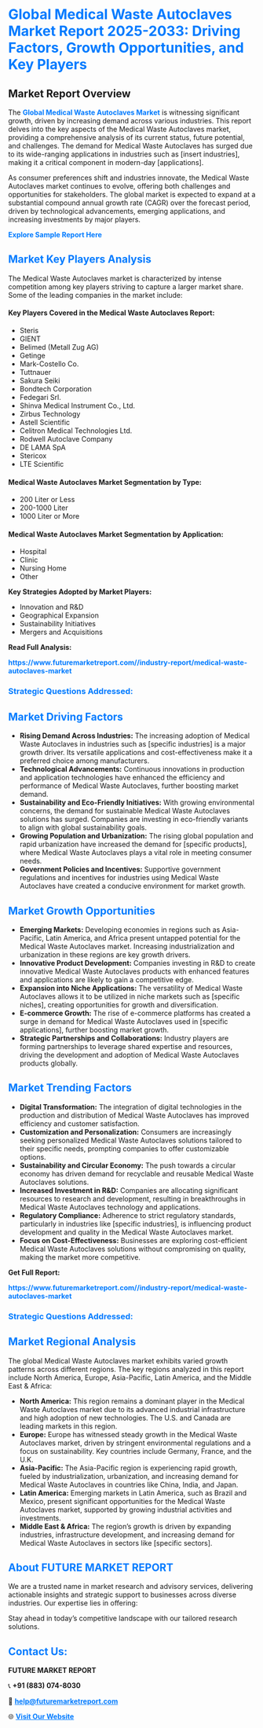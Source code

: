 <h1 style="color: #007BFF;">Global Medical Waste Autoclaves Market Report 2025-2033: Driving Factors, Growth Opportunities, and Key Players</h1>

<section id="overview">
<h2>Market Report Overview</h2>
<p>The <a href="https://www.futuremarketreport.com//industry-report/medical-waste-autoclaves-market" style="color: #007BFF; text-decoration: none;"><strong>Global Medical Waste Autoclaves Market</strong></a> is witnessing significant growth, driven by increasing demand across various industries. This report delves into the key aspects of the Medical Waste Autoclaves market, providing a comprehensive analysis of its current status, future potential, and challenges. The demand for Medical Waste Autoclaves has surged due to its wide-ranging applications in industries such as [insert industries], making it a critical component in modern-day [applications].</p>
<p>As consumer preferences shift and industries innovate, the Medical Waste Autoclaves market continues to evolve, offering both challenges and opportunities for stakeholders. The global market is expected to expand at a substantial compound annual growth rate (CAGR) over the forecast period, driven by technological advancements, emerging applications, and increasing investments by major players.</p>
</section>

<section id="overview">
<p><a href="https://www.futuremarketreport.com//request-sample/reportId=64415" style="color: #007BFF; text-decoration: none;"><strong>Explore Sample Report Here</strong></a></p>
</section>

<section id="key-players">
<h2 style="color: #007BFF;">Market Key Players Analysis</h2>
<p>The Medical Waste Autoclaves market is characterized by intense competition among key players striving to capture a larger market share. Some of the leading companies in the market include:</p>
<h4>Key Players Covered in the Medical Waste Autoclaves Report:</h4>
<ul><li>Steris</li><li>GIENT</li><li>Belimed (Metall Zug AG)</li><li>Getinge</li><li>Mark-Costello Co.</li><li>Tuttnauer</li><li>Sakura Seiki</li><li>Bondtech Corporation</li><li>Fedegari Srl.</li><li>Shinva Medical Instrument Co., Ltd.</li><li>Zirbus Technology</li><li>Astell Scientific</li><li>Celitron Medical Technologies Ltd.</li><li>Rodwell Autoclave Company</li><li>DE LAMA SpA</li><li>Stericox</li><li>LTE Scientific</li></ul>
<h4>Medical Waste Autoclaves Market Segmentation by Type:</h4>
<ul><li>200 Liter or Less</li><li>200-1000 Liter</li><li>1000 Liter or More</li></ul>

<h4>Medical Waste Autoclaves Market Segmentation by Application:</h4>
<ul><li>Hospital</li><li>Clinic</li><li>Nursing Home</li><li>Other</li></ul>
<p><strong>Key Strategies Adopted by Market Players:</strong></p>
<ul>
<li>Innovation and R&D</li>
<li>Geographical Expansion</li>
<li>Sustainability Initiatives</li>
<li>Mergers and Acquisitions</li>
</ul>
</section>

<section>
<p><strong>Read Full Analysis: </strong></p><a href="https://www.futuremarketreport.com//industry-report/medical-waste-autoclaves-market" style="color: #007BFF; text-decoration: none;"><strong>https://www.futuremarketreport.com//industry-report/medical-waste-autoclaves-market</strong></a>
<h3 style="color: #007BFF;">Strategic Questions Addressed:</h3>
</section>

<section id="driving-factors">
<h2 style="color: #007BFF;">Market Driving Factors</h2>
<ul>
<li><strong>Rising Demand Across Industries:</strong> The increasing adoption of Medical Waste Autoclaves in industries such as [specific industries] is a major growth driver. Its versatile applications and cost-effectiveness make it a preferred choice among manufacturers.</li>
<li><strong>Technological Advancements:</strong> Continuous innovations in production and application technologies have enhanced the efficiency and performance of Medical Waste Autoclaves, further boosting market demand.</li>
<li><strong>Sustainability and Eco-Friendly Initiatives:</strong> With growing environmental concerns, the demand for sustainable Medical Waste Autoclaves solutions has surged. Companies are investing in eco-friendly variants to align with global sustainability goals.</li>
<li><strong>Growing Population and Urbanization:</strong> The rising global population and rapid urbanization have increased the demand for [specific products], where Medical Waste Autoclaves plays a vital role in meeting consumer needs.</li>
<li><strong>Government Policies and Incentives:</strong> Supportive government regulations and incentives for industries using Medical Waste Autoclaves have created a conducive environment for market growth.</li>
</ul>
</section>

<section id="growth-opportunities">
<h2 style="color: #007BFF;">Market Growth Opportunities</h2>
<ul>
<li><strong>Emerging Markets:</strong> Developing economies in regions such as Asia-Pacific, Latin America, and Africa present untapped potential for the Medical Waste Autoclaves market. Increasing industrialization and urbanization in these regions are key growth drivers.</li>
<li><strong>Innovative Product Development:</strong> Companies investing in R&D to create innovative Medical Waste Autoclaves products with enhanced features and applications are likely to gain a competitive edge.</li>
<li><strong>Expansion into Niche Applications:</strong> The versatility of Medical Waste Autoclaves allows it to be utilized in niche markets such as [specific niches], creating opportunities for growth and diversification.</li>
<li><strong>E-commerce Growth:</strong> The rise of e-commerce platforms has created a surge in demand for Medical Waste Autoclaves used in [specific applications], further boosting market growth.</li>
<li><strong>Strategic Partnerships and Collaborations:</strong> Industry players are forming partnerships to leverage shared expertise and resources, driving the development and adoption of Medical Waste Autoclaves products globally.</li>
</ul>
</section>

<section id="trending-factors">
<h2 style="color: #007BFF;">Market Trending Factors</h2>
<ul>
<li><strong>Digital Transformation:</strong> The integration of digital technologies in the production and distribution of Medical Waste Autoclaves has improved efficiency and customer satisfaction.</li>
<li><strong>Customization and Personalization:</strong> Consumers are increasingly seeking personalized Medical Waste Autoclaves solutions tailored to their specific needs, prompting companies to offer customizable options.</li>
<li><strong>Sustainability and Circular Economy:</strong> The push towards a circular economy has driven demand for recyclable and reusable Medical Waste Autoclaves solutions.</li>
<li><strong>Increased Investment in R&D:</strong> Companies are allocating significant resources to research and development, resulting in breakthroughs in Medical Waste Autoclaves technology and applications.</li>
<li><strong>Regulatory Compliance:</strong> Adherence to strict regulatory standards, particularly in industries like [specific industries], is influencing product development and quality in the Medical Waste Autoclaves market.</li>
<li><strong>Focus on Cost-Effectiveness:</strong> Businesses are exploring cost-efficient Medical Waste Autoclaves solutions without compromising on quality, making the market more competitive.</li>
</ul>
</section>

<section>
<p><strong>Get Full Report: </strong></p><a href="https://www.futuremarketreport.com//industry-report/medical-waste-autoclaves-market" style="color: #007BFF; text-decoration: none;"><strong>https://www.futuremarketreport.com//industry-report/medical-waste-autoclaves-market</strong></a>
<h3 style="color: #007BFF;">Strategic Questions Addressed:</h3>
</section>


<section id="regional-analysis">
<h2 style="color: #007BFF;">Market Regional Analysis</h2>
<p>The global Medical Waste Autoclaves market exhibits varied growth patterns across different regions. The key regions analyzed in this report include North America, Europe, Asia-Pacific, Latin America, and the Middle East & Africa:</p>
<ul>
<li><strong>North America:</strong> This region remains a dominant player in the Medical Waste Autoclaves market due to its advanced industrial infrastructure and high adoption of new technologies. The U.S. and Canada are leading markets in this region.</li>
<li><strong>Europe:</strong> Europe has witnessed steady growth in the Medical Waste Autoclaves market, driven by stringent environmental regulations and a focus on sustainability. Key countries include Germany, France, and the U.K.</li>
<li><strong>Asia-Pacific:</strong> The Asia-Pacific region is experiencing rapid growth, fueled by industrialization, urbanization, and increasing demand for Medical Waste Autoclaves in countries like China, India, and Japan.</li>
<li><strong>Latin America:</strong> Emerging markets in Latin America, such as Brazil and Mexico, present significant opportunities for the Medical Waste Autoclaves market, supported by growing industrial activities and investments.</li>
<li><strong>Middle East & Africa:</strong> The region’s growth is driven by expanding industries, infrastructure development, and increasing demand for Medical Waste Autoclaves in sectors like [specific sectors].</li>
</ul>
</section>

<footer>
<h2 style="color: #007BFF;">About FUTURE MARKET REPORT</h2>
<p>We are a trusted name in market research and advisory services, delivering actionable insights and strategic support to businesses across diverse industries. Our expertise lies in offering:</p>

<p>Stay ahead in today’s competitive landscape with our tailored research solutions.</p>

<h2 style="color: #007BFF;">Contact Us:</h2>
<p><strong>FUTURE MARKET REPORT</strong></p>
<p>📞 <strong>+91 (883) 074-8030</strong></p>
<p>📧 <strong><a href="mailto:help@futuremarketreport.com" style="color: #007BFF;">help@futuremarketreport.com</a></strong></p>
<p>🌐 <strong><a href="https://www.futuremarketreport.com/" style="color: #007BFF;">Visit Our Website</a></strong></p>
</footer>